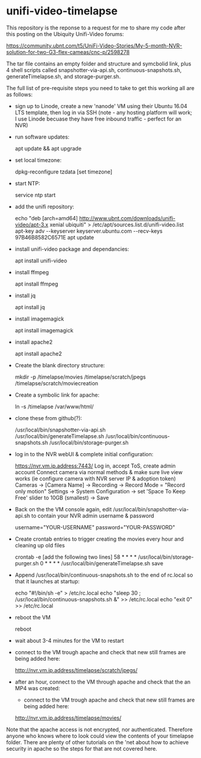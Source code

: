 # unifi-video-timelapse

This repository is the reponse to a request for me to share my code after this posting on the Ubiquity Unifi-Video forums:

https://community.ubnt.com/t5/UniFi-Video-Stories/My-5-month-NVR-solution-for-two-G3-flex-cameas/cnc-p/2598278

The tar file contains an empty folder and structure and symcbolid link, plus 4 shell scripts called snapshotter-via-api.sh, continuous-snapshots.sh, generateTimelapse.sh, and storage-purger.sh.

The full list of pre-requisite steps you need to take to get this working all are as follows:

- sign up to Linode, create a new 'nanode' VM using their Ubuntu 16.04 LTS template, then log in via SSH
 (note - any hosting platform will work; I use Linode becuase they have free inbound traffic - perfect for an NVR)
 
- run software updates:

	apt update && apt upgrade

- set local timezone:

	dpkg-reconfigure tzdata
	[set timezone]

- start NTP:

	service ntp start

- add the unifi repository:

	echo "deb [arch=amd64] http://www.ubnt.com/downloads/unifi-video/apt-3.x xenial ubiquiti" > /etc/apt/sources.list.d/unifi-video.list
	apt-key adv --keyserver keyserver.ubuntu.com --recv-keys 97B46B8582C6571E
	apt update

- install unifi-video package and dependancies:

	apt install unifi-video

- install ffmpeg

	apt install ffmpeg

- install jq

	apt install jq

- install imagemagick
	
	apt install imagemagick

- install apache2

	apt install apache2

- Create the blank directory structure:

	mkdir -p /timelapse/movies /timelapse/scratch/jpegs /timelapse/scratch/moviecreation

- Create a symbolic link for apache:

	ln -s /timelapse /var/www/html/

- clone these from github(?):

	/usr/local/bin/snapshotter-via-api.sh
	/usr/local/bin/generateTimelapse.sh
	/usr/local/bin/continuous-snapshots.sh
	/usr/local/bin/storage-purger.sh

- log in to the NVR webUI & complete initial configuration:

	https://nvr.vm.ip.address:7443/
	Log in, accept ToS, create admin account
	Connect camera via normal methods & make sure live view works
	(ie configure camera with NVR server IP & adoption token)
	Cameras -> [Camera Name] -> Recording -> Record Mode = "Record only motion" 
	Settings -> System Configuration -> set 'Space To Keep Free' slider to 10GB (smallest) -> Save

- Back on the the VM console again, edit /usr/local/bin/snapshotter-via-api.sh to contain your NVR admin username & password

	username="YOUR-USERNAME"
	password="YOUR-PASSWORD"

- Create crontab entries to trigger creating the movies every hour and cleaning up old files

	crontab -e
	[add the following two lines]
	58 * * * * /usr/local/bin/storage-purger.sh
	0 * * * * /usr/local/bin/generateTimelapse.sh
	save

- Append /usr/local/bin/continuous-snapshots.sh to the end of rc.local so that it launches at startup:

	echo "#!/bin/sh -e" > /etc/rc.local
	echo "sleep 30 ; /usr/local/bin/continuous-snapshots.sh &" >> /etc/rc.local
	echo "exit 0" >> /etc/rc.local

- reboot the VM
	
	reboot

- wait about 3-4 minutes for the VM to restart

- connect to the VM trough apache and check that new still frames are being added here:

	http://nvr.vm.ip.address/timelapse/scratch/jpegs/

- after an hour, connect to the VM through apache and check that the an MP4 was created:

	- connect to the VM trough apache and check that new still frames are being added here:

	http://nvr.vm.ip.address/timelapse/movies/

Note that the apache access is not encrypted, nor authenticated. Therefore anyone who knows where to look could view the contents of your timelapse folder. There are plenty of other tutorials on the 'net about how to achieve security in apache so the steps for that are not covered here.
